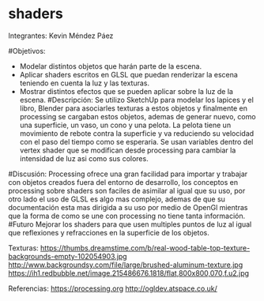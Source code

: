 # shaders


Integrantes: Kevin Méndez Páez

#Objetivos:
- Modelar distintos objetos que harán parte de la escena.
- Aplicar shaders escritos en GLSL que puedan renderizar la escena teniendo en cuenta la luz y las texturas.
- Mostrar distintos efectos que se pueden aplicar sobre la luz de la escena.
#Descripción:
Se utilizo SketchUp para modelar los lapices y el libro, Blender para asociarles texturas a estos objetos y finalmente en processing se cargaban estos objetos, ademas de generar nuevo, como
una superficie, un vaso, un cono y una pelota. La pelota tiene un movimiento de rebote contra
la superficie y va reduciendo su velocidad con el paso del tiempo como se esperaria.
Se usan variables dentro del vertex shader que se modifican desde processing para cambiar
la intensidad de luz asi como sus colores.

#Discusión:
Processing ofrece una gran facilidad para importar y trabajar con objetos creados fuera del entorno de desarrollo, los conceptos en processing sobre shaders son faciles de asimilar al igual que su uso, por otro lado el uso de GLSL es algo mas complejo, ademas de que su documentación esta mas dirigida a su uso por medio de OpenGl mientras que la forma de como se une con processing no tiene tanta información.
#Futuro
Mejorar los shaders para que usen multiples puntos de luz al igual que reflexiones y refracciones en la superficie de los objetos.

Texturas:
https://thumbs.dreamstime.com/b/real-wood-table-top-texture-backgrounds-empty-102054903.jpg
http://www.backgroundsy.com/file/large/brushed-aluminum-texture.jpg
https://ih1.redbubble.net/image.215486676.1818/flat,800x800,070,f.u2.jpg

Referencias:
https://processing.org
http://ogldev.atspace.co.uk/
